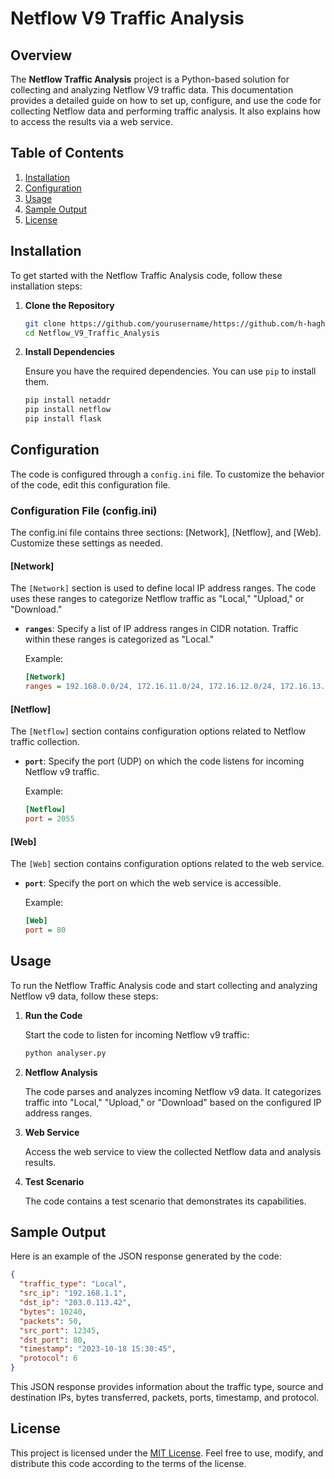 # Netflow V9 Traffic Analysis

## Overview

The **Netflow Traffic Analysis** project is a Python-based solution for collecting and analyzing Netflow V9 traffic data. This documentation provides a detailed guide on how to set up, configure, and use the code for collecting Netflow data and performing traffic analysis. It also explains how to access the results via a web service.

## Table of Contents

1. [Installation](#installation)
2. [Configuration](#configuration)
3. [Usage](#usage)
4. [Sample Output](#sample-output)
5. [License](#license)

## Installation

To get started with the Netflow Traffic Analysis code, follow these installation steps:

1. **Clone the Repository**

   ```bash
   git clone https://github.com/yourusername/https://github.com/h-haghpanah/Netflow_V9_Traffic_Analysis.git
   cd Netflow_V9_Traffic_Analysis
   ```

2. **Install Dependencies**

   Ensure you have the required dependencies. You can use `pip` to install them.

   ```bash
   pip install netaddr
   pip install netflow
   pip install flask
   ```

## Configuration

The code is configured through a `config.ini` file. To customize the behavior of the code, edit this configuration file.

### Configuration File (config.ini)

The config.ini file contains three sections: [Network], [Netflow], and [Web]. Customize these settings as needed.

#### [Network]

The `[Network]` section is used to define local IP address ranges. The code uses these ranges to categorize Netflow traffic as "Local," "Upload," or "Download."

- **`ranges`**: Specify a list of IP address ranges in CIDR notation. Traffic within these ranges is categorized as "Local."

  Example:

  ```ini
  [Network]
  ranges = 192.168.0.0/24, 172.16.11.0/24, 172.16.12.0/24, 172.16.13.0/24, 172.16.14.0/24, 172.16.16.0/24
  ```

#### [Netflow]

The `[Netflow]` section contains configuration options related to Netflow traffic collection.

- **`port`**: Specify the port (UDP) on which the code listens for incoming Netflow v9 traffic.

  Example:

  ```ini
  [Netflow]
  port = 2055
  ```
#### [Web]

The `[Web]` section contains configuration options related to the web service.

- **`port`**: Specify the port on which the web service is accessible.

  Example:

  ```ini
  [Web]
  port = 80
  ```


## Usage

To run the Netflow Traffic Analysis code and start collecting and analyzing Netflow v9 data, follow these steps:

1. **Run the Code**

   Start the code to listen for incoming Netflow v9 traffic:

   ```bash
   python analyser.py
   ```

2. **Netflow Analysis**

   The code parses and analyzes incoming Netflow v9 data. It categorizes traffic into "Local," "Upload," or "Download" based on the configured IP address ranges.

3. **Web Service**

   Access the web service to view the collected Netflow data and analysis results.

4. **Test Scenario**

   The code contains a test scenario that demonstrates its capabilities.

## Sample Output

Here is an example of the JSON response generated by the code:

```json
{
  "traffic_type": "Local",
  "src_ip": "192.168.1.1",
  "dst_ip": "203.0.113.42",
  "bytes": 10240,
  "packets": 50,
  "src_port": 12345,
  "dst_port": 80,
  "timestamp": "2023-10-18 15:30:45",
  "protocol": 6
}
```

This JSON response provides information about the traffic type, source and destination IPs, bytes transferred, packets, ports, timestamp, and protocol.

## License

This project is licensed under the [MIT License](LICENSE). Feel free to use, modify, and distribute this code according to the terms of the license.










